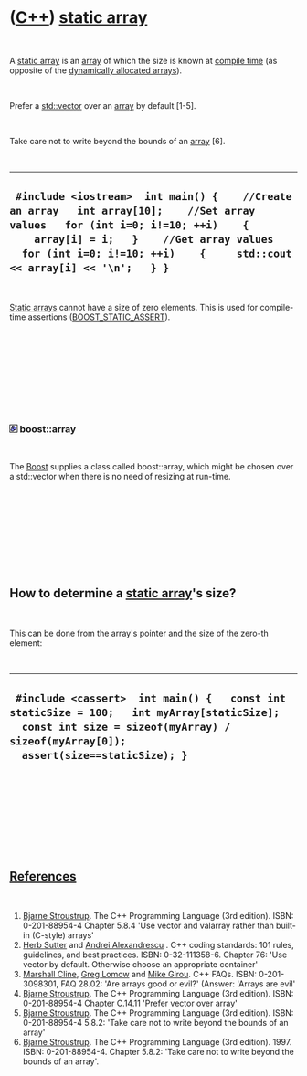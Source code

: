 
 

 

 

 

 

([C++](Cpp.md)) [static array](CppArrayStatic.md)
===================================================

 

A [static array](CppArrayStatic.md) is an [array](CppArray.md) of
which the size is known at [compile time](CppCompileTime.md) (as
opposite of the [dynamically allocated arrays](CppArrayDynamic.md)).

 

Prefer a [std::vector](CppStdVector.md) over an [array](CppArray.md) by
default \[1-5\].

 

Take care not to write beyond the bounds of an [array](CppArray.md)
\[6\].

 

  ---------------------------------------------------------------------------------------------------------------------------------------------------------------------------------------------------------------------------------------------------------
  ` #include <iostream>  int main() {    //Create an array   int array[10];    //Set array values   for (int i=0; i!=10; ++i)    {     array[i] = i;   }    //Get array values   for (int i=0; i!=10; ++i)    {     std::cout << array[i] << '\n';   } }`
  ---------------------------------------------------------------------------------------------------------------------------------------------------------------------------------------------------------------------------------------------------------

 

[Static arrays](CppArrayStatic.md) cannot have a size of zero elements.
This is used for compile-time assertions
([BOOST\_STATIC\_ASSERT](CppBOOST_STATIC_ASSERT.md)).

 

 

 

 

 

### ![Boost](PicBoost.png) boost::array

 

The [Boost](CppBoost.md) supplies a class called boost::array, which
might be chosen over a std::vector when there is no need of resizing at
run-time.

 

 

 

 

 

How to determine a [static array](CppArrayStatic.md)'s size?
-------------------------------------------------------------

 

This can be done from the array's pointer and the size of the zero-th
element:

 

  -------------------------------------------------------------------------------------------------------------------------------------------------------------------------------------
  ` #include <cassert>  int main() {   const int staticSize = 100;   int myArray[staticSize];   const int size = sizeof(myArray) / sizeof(myArray[0]);   assert(size==staticSize); }`
  -------------------------------------------------------------------------------------------------------------------------------------------------------------------------------------

 

 

 

 

 

[References](CppReferences.md)
-------------------------------

 

1.  [Bjarne Stroustrup](CppBjarneStroustrup.md). The C++ Programming
    Language (3rd edition). ISBN: 0-201-88954-4 Chapter 5.8.4 'Use
    vector and valarray rather than built-in (C-style) arrays'
2.  [Herb Sutter](CppHerbSutter.md) and [Andrei
    Alexandrescu](CppAndreiAlexandrescu.md) . C++ coding standards: 101
    rules, guidelines, and best practices. ISBN: 0-32-111358-6. Chapter
    76: 'Use vector by default. Otherwise choose an appropriate
    container'
3.  [Marshall Cline](CppMarshallCline.md), [Greg
    Lomow](CppGregLomow.md) and [Mike Girou](CppMikeGirou.md).
    C++ FAQs. ISBN: 0-201-3098301, FAQ 28.02: 'Are arrays good or evil?'
    (Answer: 'Arrays are evil'
4.  [Bjarne Stroustrup](CppBjarneStroustrup.md). The C++ Programming
    Language (3rd edition). ISBN: 0-201-88954-4 Chapter C.14.11 'Prefer
    vector over array'
5.  [Bjarne Stroustrup](CppBjarneStroustrup.md). The C++ Programming
    Language (3rd edition). ISBN: 0-201-88954-4 5.8.2: 'Take care not to
    write beyond the bounds of an array'
6.  [Bjarne Stroustrup](CppBjarneStroustrup.md). The C++ Programming
    Language (3rd edition). 1997. ISBN: 0-201-88954-4. Chapter 5.8.2:
    'Take care not to write beyond the bounds of an array'.

 

 

 

 

 

 

